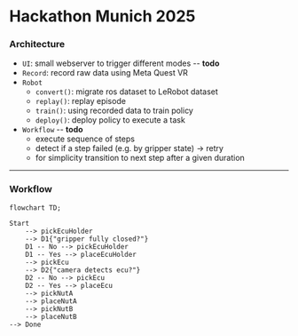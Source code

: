 # Hackathon Munich 2025

### Architecture
- `UI`: small webserver to trigger different modes -- **todo**
- `Record`: record raw data using Meta Quest VR
- `Robot`
    - `convert()`: migrate ros dataset to LeRobot dataset
    - `replay()`: replay episode 
    - `train()`: using recorded data to train policy
    - `deploy()`: deploy policy to execute a task
- `Workflow` -- **todo**
    - execute sequence of steps
    - detect if a step failed (e.g. by gripper state) -> retry
    - for simplicity transition to next step after a given duration

---

### Workflow
```mermaid
flowchart TD;

Start 
    --> pickEcuHolder 
    --> D1{"gripper fully closed?"}
    D1 -- No --> pickEcuHolder
    D1 -- Yes --> placeEcuHolder 
    --> pickEcu
    --> D2{"camera detects ecu?"}
    D2 -- No --> pickEcu
    D2 -- Yes --> placeEcu
    --> pickNutA 
    --> placeNutA 
    --> pickNutB 
    --> placeNutB 
--> Done


```

